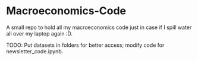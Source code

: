 # Macroeconomics-Code

A small repo to hold all my macroeconomics code just in case if I spill water all over my laptop again :D.

TODO: Put datasets in folders for better access; modify code for newsletter_code.ipynb.
